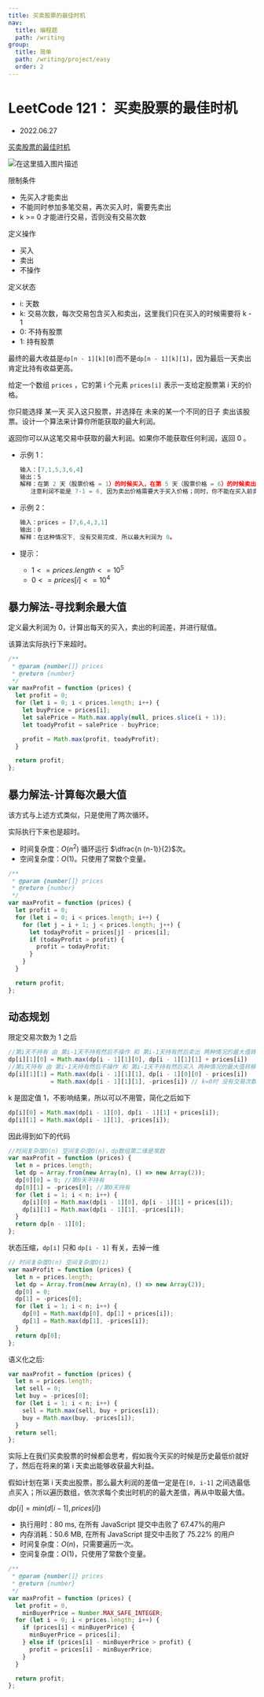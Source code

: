 ```yaml
---
title: 买卖股票的最佳时机
nav:
  title: 编程题
  path: /writing
group:
  title: 简单
  path: /writing/project/easy
  order: 2
---
```


# LeetCode 121： 买卖股票的最佳时机

- 2022.06.27

[买卖股票的最佳时机](https://leetcode.cn/problems/best-time-to-buy-and-sell-stock/)

![在这里插入图片描述](https://img-blog.csdnimg.cn/61701d0abfa145af8f2a2c0cbad9b1bd.png)

限制条件

- 先买入才能卖出
- 不能同时参加多笔交易，再次买入时，需要先卖出
- k >= 0 才能进行交易，否则没有交易次数

定义操作

- 买入
- 卖出
- 不操作

定义状态

- i: 天数
- k: 交易次数，每次交易包含买入和卖出，这里我们只在买入的时候需要将 k - 1
- 0: 不持有股票
- 1: 持有股票

最终的最大收益是`dp[n - 1][k][0]`而不是`dp[n - 1][k][1]`，因为最后一天卖出肯定比持有收益更高。

给定一个数组 `prices` ，它的第 i 个元素 `prices[i]` 表示一支给定股票第 i 天的价格。

你只能选择 某一天 买入这只股票，并选择在 未来的某一个不同的日子 卖出该股票。设计一个算法来计算你所能获取的最大利润。

返回你可以从这笔交易中获取的最大利润。如果你不能获取任何利润，返回 0 。

- 示例 1：

  ```js
  输入：[7,1,5,3,6,4]
  输出：5
  解释：在第 2 天（股票价格 = 1）的时候买入，在第 5 天（股票价格 = 6）的时候卖出，最大利润 = 6-1 = 5 。
     注意利润不能是 7-1 = 6, 因为卖出价格需要大于买入价格；同时，你不能在买入前卖出股票。
  ```

- 示例 2：

  ```js
  输入：prices = [7,6,4,3,1]
  输出：0
  解释：在这种情况下, 没有交易完成, 所以最大利润为 0。
  ```

- 提示：
  - $1 <= prices.length <= 10^5$
  - $0 <= prices[i] <= 10^4$

## 暴力解法-寻找剩余最大值

定义最大利润为 0，计算出每天的买入，卖出的利润差，并进行赋值。

该算法实际执行下来超时。

```js
/**
 * @param {number[]} prices
 * @return {number}
 */
var maxProfit = function (prices) {
  let profit = 0;
  for (let i = 0; i < prices.length; i++) {
    let buyPrice = prices[i];
    let salePrice = Math.max.apply(null, prices.slice(i + 1));
    let toadyProfit = salePrice - buyPrice;

    profit = Math.max(profit, toadyProfit);
  }

  return profit;
};
```

## 暴力解法-计算每次最大值

该方式与上述方式类似，只是使用了两次循环。

实际执行下来也是超时。

- 时间复杂度：$O(n^2)$ 循环运行 $\dfrac{n (n-1)}{2}$次。
- 空间复杂度：$O(1)$。只使用了常数个变量。

```js
/**
 * @param {number[]} prices
 * @return {number}
 */
var maxProfit = function (prices) {
  let profit = 0;
  for (let i = 0; i < prices.length; i++) {
    for (let j = i + 1; j < prices.length; j++) {
      let todayProfit = prices[j] - prices[i];
      if (todayProfit > profit) {
        profit = todayProfit;
      }
    }
  }

  return profit;
};
```

## 动态规划

限定交易次数为 1 之后

```js
//第i天不持有 由 第i-1天不持有然后不操作 和 第i-1天持有然后卖出 两种情况的最大值转移过来
dp[i][1][0] = Math.max(dp[i - 1][1][0], dp[i - 1][1][1] + prices[i])
//第i天持有 由 第i-1天持有然后不操作 和 第i-1天不持有然后买入 两种情况的最大值转移过来
dp[i][1][1] = Math.max(dp[i - 1][1][1], dp[i - 1][0][0] - prices[i])
            = Math.max(dp[i - 1][1][1], -prices[i]) // k=0时 没有交易次数，dp[i - 1][0][0] = 0
```

k 是固定值 1，不影响结果，所以可以不用管，简化之后如下

```js
dp[i][0] = Math.max(dp[i - 1][0], dp[i - 1][1] + prices[i]);
dp[i][1] = Math.max(dp[i - 1][1], -prices[i]);
```

因此得到如下的代码

```js
//时间复杂度O(n) 空间复杂度O(n)，dp数组第二维是常数
var maxProfit = function (prices) {
  let n = prices.length;
  let dp = Array.from(new Array(n), () => new Array(2));
  dp[0][0] = 0; //第0天不持有
  dp[0][1] = -prices[0]; //第0天持有
  for (let i = 1; i < n; i++) {
    dp[i][0] = Math.max(dp[i - 1][0], dp[i - 1][1] + prices[i]);
    dp[i][1] = Math.max(dp[i - 1][1], -prices[i]);
  }
  return dp[n - 1][0];
};
```

状态压缩，`dp[i]` 只和 `dp[i - 1]` 有关，去掉一维

```js
// 时间复杂度O(n) 空间复杂度O(1)
var maxProfit = function (prices) {
  let n = prices.length;
  let dp = Array.from(new Array(n), () => new Array(2));
  dp[0] = 0;
  dp[1] = -prices[0];
  for (let i = 1; i < n; i++) {
    dp[0] = Math.max(dp[0], dp[1] + prices[i]);
    dp[1] = Math.max(dp[1], -prices[i]);
  }
  return dp[0];
};
```

语义化之后:

```js
var maxProfit = function (prices) {
  let n = prices.length;
  let sell = 0;
  let buy = -prices[0];
  for (let i = 1; i < n; i++) {
    sell = Math.max(sell, buy + prices[i]);
    buy = Math.max(buy, -prices[i]);
  }
  return sell;
};
```

实际上在我们买卖股票的时候都会思考，假如我今天买的时候是历史最低价就好了，然后在将来的第 i 天卖出能够收获最大利益。

假如计划在第 i 天卖出股票，那么最大利润的差值一定是在`[0, i-1]` 之间选最低点买入；所以遍历数组，依次求每个卖出时机的的最大差值，再从中取最大值。

$dp[i] = min(d[i-1], prices[i])$

- 执行用时：80 ms, 在所有 JavaScript 提交中击败了 67.47%的用户
- 内存消耗：50.6 MB, 在所有 JavaScript 提交中击败了 75.22% 的用户
- 时间复杂度：$O(n)$，只需要遍历一次。
- 空间复杂度：$O(1)$，只使用了常数个变量。

```js
/**
 * @param {number[]} prices
 * @return {number}
 */
var maxProfit = function (prices) {
  let profit = 0,
    minBuyerPrice = Number.MAX_SAFE_INTEGER;
  for (let i = 0; i < prices.length; i++) {
    if (prices[i] < minBuyerPrice) {
      minBuyerPrice = prices[i];
    } else if (prices[i] - minBuyerPrice > profit) {
      profit = prices[i] - minBuyerPrice;
    }
  }

  return profit;
};
```

